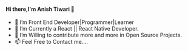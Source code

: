 #### Hi there,I'm Anish Tiwari 👋
<ul>
<li> 👀 I’m Front End Developer|Programmer|Learner</li>
<li> 🌱 I’m Currently a React || React Native Developer.</li>
<li> 💞️ I’m Willing to contribute more and more in Open Source Projects.</li>
<li> 📫 Feel Free to Contact me....</li>
  </ul>
<!--
**AnishTiwari16/AnishTiwari16** is a ✨ _special_ ✨ repository because its `README.md` (this file) appears on your GitHub profile.

Here are some ideas to get you started:

- 🔭 I’m currently working on ...
- 🌱 I’m currently learning ...
- 👯 I’m looking to collaborate on ...
- 🤔 I’m looking for help with ...
- 💬 Ask me about ...
- 📫 How to reach me: ...
- 😄 Pronouns: ...
- ⚡ Fun fact: ...
-->
